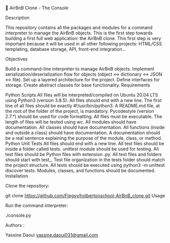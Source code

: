 🏨 AirBnB Clone - The Console

Description

This repository contains all the packages and modules for a command interpreter to manage the AirBnB objects. This is the first step towards building a first full web application: the AirBnB clone. This first step is very important because it will be used in all other following projects: HTML/CSS templating, database storage, API, front-end integration…

Objectives

Build a command-line interpreter to manage AirBnB objects.
Implement serialization/deserialization flow for objects (object <-> dictionary <-> JSON <-> file).
Set up a layered architecture for the project.
Define interfaces for storage.
Create abstract classes for base functionality.
Requirements

Python Scripts
All files will be interpreted/compiled on Ubuntu 20.04 LTS using Python3 (version 3.8.5).
All files should end with a new line.
The first line of all files should be exactly #!/usr/bin/python3.
A README.md file, at the root of the folder of the project, is mandatory.
Pycodestyle (version 2.7.*) should be used for code formatting.
All files must be executable.
The length of files will be tested using wc.
All modules should have documentation.
All classes should have documentation.
All functions (inside and outside a class) should have documentation.
A documentation should be a real sentence explaining the purpose of the module, class, or method.
Python Unit Tests
All files should end with a new line.
All test files should be inside a folder called tests.
unittest module should be used for testing.
All test files should be Python files with extension .py.
All test files and folders should start with test_.
Test file organization in the tests folder should match the project structure.
All tests should be executed using python3 -m unittest discover tests.
Modules, classes, and functions should be documented.
Installation

Clone the repository:

git clone <https://github.com/Fiegsy/holbertonschool-AirBnB_clone.git>
Usage

Run the command interpreter:

./console.py

Authors : 

Yassine Daoui <yassine.daoui031@gmail.com>